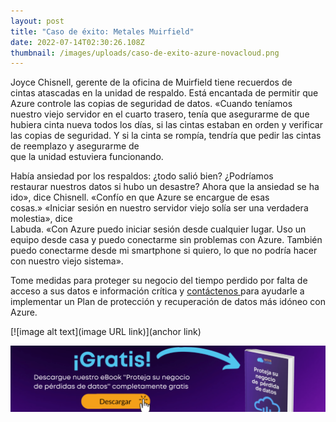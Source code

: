 ```yaml
---
layout: post
title: "Caso de éxito: Metales Muirfield"
date: 2022-07-14T02:30:26.108Z
thumbnail: /images/uploads/caso-de-exito-azure-novacloud.png
---
```



Joyce Chisnell, gerente de la oficina de Muirfield tiene recuerdos de cintas atascadas en la unidad de respaldo. Está encantada de permitir que Azure controle las copias de seguridad de datos. «Cuando teníamos nuestro viejo servidor en el cuarto trasero, tenía que asegurarme de que hubiera cinta nueva todos los días, si las cintas estaban en orden y verificar las copias de seguridad. Y si la cinta se rompía, tendría que pedir las cintas de reemplazo y asegurarme de\
que la unidad estuviera funcionando.

Había ansiedad por los respaldos: ¿todo salió bien? ¿Podríamos restaurar nuestros datos si hubo un desastre? Ahora que la ansiedad se ha ido», dice Chisnell. «Confío en que Azure se encargue de esas cosas.» «Iniciar sesión en nuestro servidor viejo solía ser una verdadera molestia», dice\
Labuda. «Con Azure puedo iniciar sesión desde cualquier lugar. Uso un equipo desde casa y puedo conectarme sin problemas con Azure. También puedo conectarme desde mi smartphone si quiero, lo que no podría hacer con nuestro viejo sistema».

Tome medidas para proteger su negocio del tiempo perdido por falta de acceso a sus datos e información crítica y [contáctenos ](https://novacloud.business/contacto)para ayudarle a implementar un Plan de protección y recuperación de datos más idóneo con Azure.

[![image alt text](image URL link)](anchor link)

[![jj](/images/uploads/ebook-azure-novacloud-1024x215.png)](google.com)